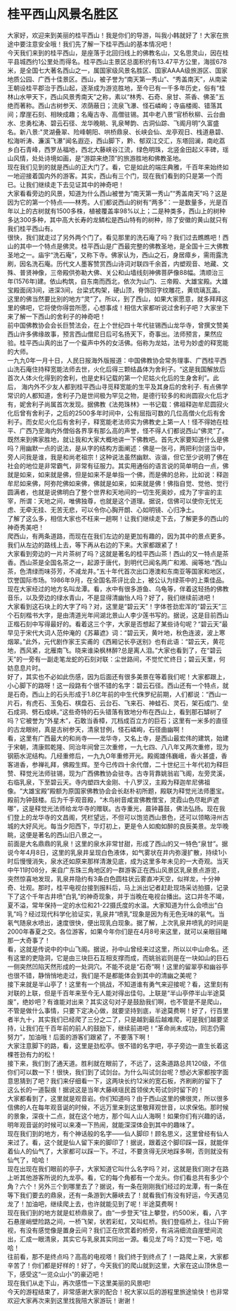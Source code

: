# 桂平西山风景名胜区  
大家好，欢迎来到美丽的桂平西山！我是你们的导游，叫我小韩就好了！大家在旅途中要注意安全哦！我们先了解一下桂平西山的基本情况吧！  
 今天我们来到的桂平西山，是座落于北回归线上的佛教名山，又名思灵山，因在桂平县城西约1公里处而得名。桂平西山主景区总面积约有13.47平方公里，海拔678米，是全国七大著名西山之一，属国家级风景名胜区、国家AAAA级旅游区、国家地质公园、广西十佳景区。西山，被子誉为“南天第一秀山”、“秀盖南天”，从南梁王朝设桂平郡治于西山起，逐渐成为游览胜地，至今已有一千多年历史，俗有“桂林山水甲天下，西山风景秀南天”之称，素以“林秀、石奇、泉甘、茶香、佛圣”五绝而著称。西山古树参天、浓荫蔽日；流泉飞瀑、怪石嶙峋；寺庙楼阁、错落其间；摩崖石刻、相映成趣；名庵古寺、高僧驻锡。其中老八景“官桥秋柳、云台曲水、忠勇松涛、碧云石径、龙华晚眺、乳泉琴韵、古洞仙踪、飞阁月明”久富盛名。新八景:"灵湖叠翠、险峰朝阳、哄桥鼎泉、长峡会仙、龙亭观日、栈道悬碧、松海听涛、濂溪飞瀑”闻名遐迩，西山脚下，黔、郁双江交汇，东塔回澜，南屹荔乡白石青峰，西罗丛福地，西北大藤峡谷江流，绿色明珠，北竖金田起义丰碑，瑶山风情，处处诗境如画，是“游踪来绝顶”的旅游胜地和佛教圣地。  
 现在我们见到的就是西山的正大门了。看，它是如此的端庄典雅，千百年来始终如一地迎接着国内外的游客。其实，西山有三个门，现在我们看到的只是第一个而已。让我们继续走下去见证其中的神奇吧！  
大家看看旁边的风景，知道为什么西山被誉为“南天第一秀山”“秀盖南天”吗？这是因为它的第一个特点——林秀。人们都说西山的树有“两多”：一是数量多，光是百年以上的古树就有1500多株，植被覆盖率98%以上；二是种类多，西山上的树种多达300多种，其中高大长寿的龙鳞松是西山特有的树种，除了安徽的黄山就只有我们桂平西山有。  
 很快，我们就走过了另外两个门了。看见那里的洗石庵了吗？我们过去瞧瞧吧！西山的其中一个特点是佛灵。桂平西山是广西最完整的佛教圣地，是全国十三大佛教圣地之一。庙宇“洗石庵”，又称下寺。佛家认为，西山之石，身居瘴乡，需雨露洗刷，因名洗石庵。历代文人墨客赞赏西山诗词对联四千余首，内塑观音、地藏、文殊、普贤神像，三帝殿供弥勒大佛、关公和山墙线刻神佛菩萨像88幅。清顺治三年(1576年)建。依山构筑，自东南而西北，依次为山门、三帝殿、大雄宝殿。大雄宝殿面阔3间，进深3间，台梁式构架，硬山顶，脊饰回字纹雕花，黄琉璃瓦盖。这里的佛当然要比别的地方“灵”了。所以，到了西山，如果大家愿意，就多拜拜这里的佛吧，它将使你得尝所愿，心想事成！相信大家都听说过舍利子吧？大家坐下来了解一下西山的舍利子的神奇吧！  
前中国佛教协会会长巨赞法会，在上个世纪四十年代驻锡西山龙华寺，曾撰文赞美西山许多佛缘故事，预言西山僧尼日后可名扬天下，奇事出。法师预言，果然应验。桂平西山真的出了一个蜚声中外的女活佛。俗称为龙姑，法号为妙虚的释宽能的大师。  
 一九九0年一月十日，人民日报海外版报道：中国佛教协会常务理事、广西桂平西山洗石庵住持释宽能法师去世，火化后得三颗结晶体为舍利子。“这是我国解放后首次人体火化得到的舍利，也是史料记载的第一个尼姑火化后的生身舍利”。此后， 海内外不少友人都到桂平西山寻觅释宽能的生平及其身后的舍利子. 有点佛学常识的人都知道，舍利子乃是世间极为罕见之物，是德行较多的和尚圆寂火化后才有，妮舍利子尚属首次发现。据佛教《法苑珠林》一书记载：佛祖释迦牟尼圆寂火化后曾有舍利子，之后的2500多年时间中，公有屈指可数的几位高僧火化后有舍利子。而女尼火化后有舍利子，释宽能老法师实为佛教史上第一人！怪不得她在桂平、广西乃至海内外僧俗各界享有那么高的声誉，怪不得人们都说西山“佛灵”了。  
 既然来到佛家胜地，就让我和大家大概地讲一下佛教吧。首先大家要知道什么是佛吗？用幽默一点的说法，是从字的结构方面阐述：佛是一张弓，两把利剑竖当中，旁人问我是谁，我是和尚老祖宗！这种说法虽然幽默、诙谐，但它至少说明了佛在社会的地位是非常霸气，非常有征服力。其实用通俗的语言说的简单明白一点，佛就是如来，如来就是佛，但是如来不是单指一个佛，而是佛的总称，比如说：释迦牟尼如来佛，阿弥陀佛如来佛，佛就是如来，如来就是佛！佛指自觉、觉他、觉行圆满者，也就是说佛明白了整个世界和天地间的一切生死奥妙，成为了宇宙的主宰，所谓：天地之间，唯佛独尊，也就是这个道理。据说，信佛可以使你无忧无虑、无牵无挂、无苦无悲，可以令你心胸开朗、心如明镜、心归净土。  
 了解了这么多，相信大家也不枉来一趟啊！让我们继续走下去，了解更多的西山的神奇秀美吧！  
 爬西山，有两条道路，而现在在我们左边的是更加有趣的，因为其中的景点更多。我们从左边的路线上去，等下再从右边的下来。大家都跟紧了！  
 大家看到旁边的一片片茶树了吗？这就是著名的桂平西山茶！西山的又一特点是茶香。西山茶是全国名茶之一，起源于唐代，到明代已闻名两广和湘、闽等地.“西山茶，色清绿而味芬芳，不减龙井。”五十年代首次出口港澳和东南亚等国家和地区，饮誉国际市场。1986年9月，在全国名茶评比会上，被公认为绿茶中的上乘佳品。  
 现在大家经过的地方名叫龙潭。看，水中有很多游鱼、乌龟等，伴着这轻扬的佛教音乐，以及旁边的绿水青山，不是显得清幽怡人吗？好了，我们继续前进吧！  
 大家看到这石块上的大字了吗？对，这里是“碧云天”！字体苍劲宏浑的“碧云天”三个石刻楷书大字，是由清道光年间湖北景山人李少莲书写的。据说，这是目前西山正楷石刻中写得最好的。看着这三个字，大家是否想起了某些诗句呢？“碧云天”最早见于宋代大词人范仲淹的《苏幕遮》词：“碧云天，黄叶地，秋色连波，波上寒烟翠。”此外，元代剧作家王实甫的《西厢记长亭送别》也有此语：“碧云天，黄花地，西风紧，北雁南飞。晓来谁染枫林醉?总是离人泪。”大家也看到了，在“碧云天”的一旁有一副走笔龙蛇的石刻对联：尘世路间，不觉忙忙终日；碧云天里，何妨息息片时。  
 好了，其实也不必如此伤感，因为后面还有很多美景在等着我们呢！大家都跟上，小心脚下的路呀！这一段路有个很不错的名字：碧云石径。西山还有一个特点，就是石奇。西山上的石头形成于1.8亿年前的中生代侏罗纪前期，人们都说：“西山一片石，有虎石、玉兔石、棋盘石、云台石、飞来石、神蛙石、灵石，架石成门、垒石成洞、劈石成峡。”这些奇特的石头错落有致地分布在西山上，看到那石罅树了吗？它被誉为“外星木”，石敢当香樟，兀档成百立方的巨石；这里有一米多的直径的古龙眼树，真是古树参天，清泉甘例，怪石嶙峋，石径曲幽啊！  
 看，这里有广西最大的和尚寺——龙华寺，又名上寺，是西山最宏伟的建筑，始建于宋朝，清康熙乾隆、同治年间曾三次重修，一九七四、八八年又两次重修，现为钢筋水泥结构。几经重修后，一九九О年重修开光。殿阁雄伟巍峨，香火甚盛，香客进香，参禅礼拜，佛殿生辉。至今已传四十余代僧，二十世纪三十年代初为释巨赞、释觉光法师驻锡，现为广西佛教协会驻寺。古寺背靠姚翁岩飞阁，左旁灵溪，右临乳泉，下至碧云天。寺内塑四大金刚、十八罗汉，主殿为释迦牟尼佛祖像。“大雄宝殿”殿额为原国家佛教协会会长赵朴初所题，殿联为释觉光法师墨宝。殿前为钟鼓楼。后为千手观音殿，“木鸟树音咸宣佛教僧宝，灵霞山色尽毗庐遮哪”，这是释觉光法师给龙华寺的赠联。古寺重光，晨钟暮鼓，佛法弘扬。现在我们登上的龙华寺的文昌阁，凭栏望远，不但可以饱览西山景色，还可以领略浔州古城的大好风光。每当夕阳西下，华灯初上，更是令人如痴如醉的良辰美景。龙华晚眺，这便是著名的西山旧八景之一。  
 前面是大名鼎鼎的乳泉！这里的泉水非常甘甜，形成了西山的又一特色“泉甘”。据说今年4月8日，这里的乳泉井呈现白色液体，如气雾状在井内弥漫扩散，持续1小时后慢慢消失，泉水还如原来那样清澈见底，成为这里多年未见的一大奇观。当天中午11时08分，来自广东珠三角地区的一群游客正在西山风景区乳泉景点游览，突然惊喜地发现，乳泉井隐约有3条白色圆柱状云雾直冲天空，似祥龙，十分神奇、壮观。那时，桂平电视台接到报料后，马上派出记者赶赴现场采访拍摄，记录下了这个千年古井喷“白乳”的神奇现象，并于当晚在电视台播出。这口井冬不竭，夏不溢，常年保持一定的水位和21-22摄氏度的水温。大家知道为什么会喷出“白乳”吗？经过现代科学化验证实，乳泉井“喷乳”现象是因为有无色无味的氡气。当氡气随泉水喷出，速度很快，便出现乳白现象。据了解，上次乳泉井喷乳的时间是2000年春夏之交。各位游客，如果今年你们是在4月8号来这里，就可以亲眼目睹那一大奇事了！  
 看，这就是传说中的中山飞阁。据说，孙中山曾经来过这里，所以以中山命名。还有这里的吏隐洞，它是由三块巨石互相支撑而成，而姚翁岩则是在一块如山的巨石一侧突然凹陷天然形成的一处洞穴。不能不说是“石奇”啊！这里的留翠亭和幽谷亭也很不错，静悄悄地走过，我们是不是都能体会到其中的清幽之美呢？  
接下来就是半山亭了！这里有一个挑战，不知道谁有勇气来迎接呢？看，这里刻有对联的上联，但是千百年来至今无人能对得出佳句。上联是“半山亭停半山半途莫废”，绝妙吧？有谁能对出来？其实这句对子是鼓励我们啊，也不管是不是爬山，不管是做什么事情，只要下定决心做，就要坚持到底，半途莫费啊！好了，行百里者半九十，其实我们已经爬了三分之二了，只是越到最后越难爬，可是我们越要坚持，让我们在千百年前的前人的鼓励下，继续前进吧！“革命尚未成功，同志仍需努力”，加油哦！后面的游客们跟紧了，不要落下啊！  
大家注意脚下的路，看，这里是劲松亭。很不错的名字吧，亭子旁边一直生长着这棵苍劲有力的松！  
 接下来，我们到了通天道。胜利就在眼前了，不远了，这条道路总共120级，不信你们可以数一下！很快，我们到了试剑台。为什么叫试剑台呢？想必大家都按字面意思猜到了吧？我们来仔细看一下，这两块长约12米的宽石板，齐刷刷的留下了这么长的一道裂痕！据说这是当年大藤峡瑶民首领侯大苟试剑时留下的！  
 大家都看到了，这里就是观音岩。你们知道吗？由于西山这里的佛很灵，所以很多信佛的人在每年观音诞的时候，不远万里来到这里敬拜观世音，以求保佑。那时候的景象，深夜十二点，就在这个地方，那个叫人山人海啊！如果你们有兴趣的话，明年观音诞的时候可以来凑一下热闹，就能深深体会到其中的趣味了。  
现在我们到的地方，有个神话般的名字——仙人脚印！顾名思义，这里曾经有仙人来过了。看，这个就是仙人留下来的脚印了！据说，跟着这个脚印踩一踩，就能伴着仙人的仙气了，大家都可以踩一下。不过，不要贪得无厌地踩多啊，否则就没有仙气了，哈哈！  
现在出现在我们眼前的亭子，大家知道它叫什么名字吗？对，这就是我们刚才在路上听其他游客所说的九龙亭。看，它的每个角都有一个龙头。你们看总共有多少个角？六个！另外三个到哪里去了？据说，有一条在刚刚我们经过的龙潭，有一条在等下我们要去的鼎泉，还有一条游到大藤峡去了！就看我们有没有好运，今天遇见龙了！加油吧，继续爬上去，也许就能见到了呢！半途莫费啊！  
现在我们到的地方就是虹桥鼎泉了。由“一步登天”往上攀登，约500米，看，八字石悬崖峭壁险路之间，一桥飞架，状若彩虹，又叫虹桥。我们登临桥上，往山下俯视，有没有感觉像是置身云间？我们正在欣赏着的桥旁，有涓涓细流自崖壁间流出，汇成一眼清泉，其实它与乳泉其实同出一源。看见龙了吗？幻觉一下吧，哈哈！  
往前看，那不是终点吗？高高的电视塔！我们终于到终点了！一路爬上来，大家都辛苦了！你们都是好样的！好了，今天我们的爬山就到这里，大家在这山顶休息一下，感受这“一览众山小”的豪迈吧！  
现在我们从走下山，再次感悟一下这里美丽的风景吧!  
今天的游程结束了，非常感谢大家的配合！祝大家以后的游程里旅途愉快！也非常欢迎大家再次来到这里找我陪大家游玩！谢谢！  
